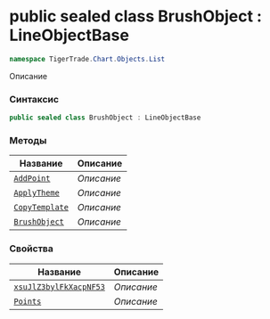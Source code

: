 
# public sealed class BrushObject : LineObjectBase
```csharp
namespace TigerTrade.Chart.Objects.List
```



Описание

### Синтаксис
```csharp
public sealed class BrushObject : LineObjectBase
```


### Методы
| Название | Описание |
| --- | --- |
| [`AddPoint`](./BrushObject.cs/Методы/AddPoint.md) | *Описание* |
| [`ApplyTheme`](./BrushObject.cs/Методы/ApplyTheme.md) | *Описание* |
| [`CopyTemplate`](./BrushObject.cs/Методы/CopyTemplate.md) | *Описание* |
| [`BrushObject`](./BrushObject.cs/Методы/BrushObject.md) | *Описание* |

### Свойства
| Название | Описание |
| --- | --- |
| [`xsuJlZ3bylFkXacpNF53`](./BrushObject.cs/Свойства/xsuJlZ3bylFkXacpNF53.md) | *Описание* |
| [`Points`](./BrushObject.cs/Свойства/Points.md) | *Описание* |




